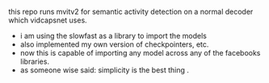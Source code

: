 this repo runs mvitv2 for semantic activity detection on a normal decoder which vidcapsnet uses. 
- i am using the slowfast as a library to import the models 
- also implemented my own version of checkpointers, etc.
- now this is  capable  of importing any model across any of the facebooks libraries. 
- as someone wise said: simplicity is the best thing .